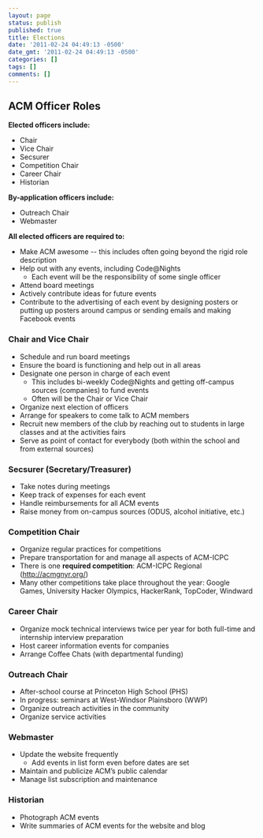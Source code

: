 ```yaml
---
layout: page
status: publish
published: true
title: Elections
date: '2011-02-24 04:49:13 -0500'
date_gmt: '2011-02-24 04:49:13 -0500'
categories: []
tags: []
comments: []
---
```

## ACM Officer Roles

**Elected officers include:**

*   Chair
*   Vice Chair
*   Secsurer
*   Competition Chair
*   Career Chair
*   Historian

**By-application officers include:**

*   Outreach Chair
*   Webmaster

**All elected officers are required to:**

*   Make ACM awesome -- this includes often going beyond the rigid role description
*   Help out with any events, including Code@Nights
    *   Each event will be the responsibility of some single officer
*   Attend board meetings
*   Actively contribute ideas for future events
*   Contribute to the advertising of each event by designing posters or putting up posters around campus or sending emails and making Facebook events

### Chair and Vice Chair

*   Schedule and run board meetings
*   Ensure the board is functioning and help out in all areas
*   Designate one person in charge of each event
    *   This includes bi-weekly Code@Nights and getting off-campus sources (companies) to fund events
    *   Often will be the Chair or Vice Chair
*   Organize next election of officers
*   Arrange for speakers to come talk to ACM members
*   Recruit new members of the club by reaching out to students in large classes and at the activities fairs
*   Serve as point of contact for everybody (both within the school and from external sources)

### Secsurer (Secretary/Treasurer)

*   Take notes during meetings
*   Keep track of expenses for each event
*   Handle reimbursements for all ACM events
*   Raise money from on-campus sources (ODUS, alcohol initiative, etc.)

### Competition Chair

*   Organize regular practices for competitions
*   Prepare transportation for and manage all aspects of ACM-ICPC
*   There is one **required competition**: ACM-ICPC Regional (http://acmgnyr.org/)
*   Many other competitions take place throughout the year: Google Games, University Hacker Olympics, HackerRank, TopCoder, Windward

### Career Chair

*   Organize mock technical interviews twice per year for both full-time and internship interview preparation
*   Host career information events for companies
*   Arrange Coffee Chats (with departmental funding)

### Outreach Chair

*   After-school course at Princeton High School (PHS)
*   In progress: seminars at West-Windsor Plainsboro (WWP)
*   Organize outreach activities in the community
*   Organize service activities

### Webmaster

*   Update the website frequently
    *   Add events in list form even before dates are set
*   Maintain and publicize ACM’s public calendar
*   Manage list subscription and maintenance

### Historian

*   Photograph ACM events
*   Write summaries of ACM events for the website and blog
